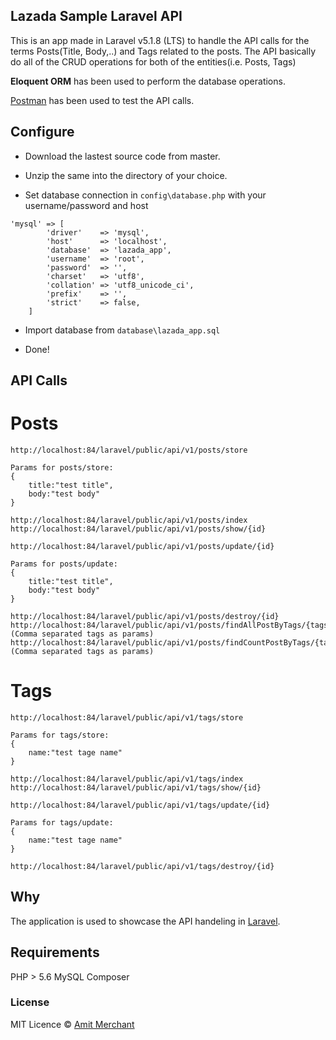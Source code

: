 ## Lazada Sample Laravel API

This is an app made in Laravel v5.1.8 (LTS) to handle the API calls for the terms Posts(Title, Body,..) and Tags related to the posts. The API basically do all of the CRUD operations for both of the entities(i.e. Posts, Tags)

**Eloquent ORM** has been used to perform the database operations. 

[Postman](https://www.getpostman.com/) has been used to test the API calls.

## Configure

- Download the lastest source code from master.

- Unzip the same into the directory of your choice.

- Set database connection in `config\database.php` with your username/password and host
```mysql
'mysql' => [
        'driver'    => 'mysql',
        'host'      => 'localhost',
        'database'  => 'lazada_app',
        'username'  => 'root',
        'password'  => '',
        'charset'   => 'utf8',
        'collation' => 'utf8_unicode_ci',
        'prefix'    => '',
        'strict'    => false,
    ]
````

- Import database from `database\lazada_app.sql`

- Done!

## API Calls

Posts
=====
```
http://localhost:84/laravel/public/api/v1/posts/store

Params for posts/store:
{
	title:"test title",
	body:"test body"
}

http://localhost:84/laravel/public/api/v1/posts/index
http://localhost:84/laravel/public/api/v1/posts/show/{id}

http://localhost:84/laravel/public/api/v1/posts/update/{id}

Params for posts/update:
{
	title:"test title",
	body:"test body"
}

http://localhost:84/laravel/public/api/v1/posts/destroy/{id}
http://localhost:84/laravel/public/api/v1/posts/findAllPostByTags/{tags} (Comma separated tags as params)
http://localhost:84/laravel/public/api/v1/posts/findCountPostByTags/{tags} (Comma separated tags as params)
```

Tags
====
```
http://localhost:84/laravel/public/api/v1/tags/store

Params for tags/store:
{
	name:"test tage name"
}

http://localhost:84/laravel/public/api/v1/tags/index
http://localhost:84/laravel/public/api/v1/tags/show/{id}

http://localhost:84/laravel/public/api/v1/tags/update/{id}

Params for tags/update:
{
	name:"test tage name"
}

http://localhost:84/laravel/public/api/v1/tags/destroy/{id}
```

## Why

The application is used to showcase the API handeling in [Laravel](http://laravel.com). 

## Requirements

PHP > 5.6
MySQL
Composer

### License

MIT Licence &copy; [Amit Merchant](http://www.amitmerchant.com)
